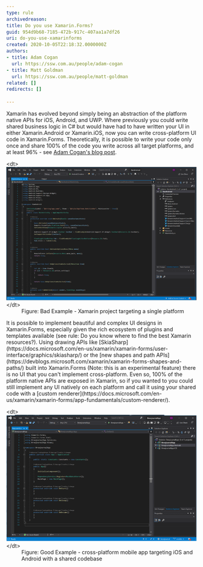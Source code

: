 ```yaml
---
type: rule
archivedreason: 
title: Do you use Xamarin.Forms?
guid: 954d9b68-7185-472b-917c-407aa1a7df26
uri: do-you-use-xamarinforms
created: 2020-10-05T22:18:32.0000000Z
authors:
- title: Adam Cogan
  url: https://ssw.com.au/people/adam-cogan
- title: Matt Goldman
  url: https://ssw.com.au/people/matt-goldman
related: []
redirects: []

---
```


Xamarin has evolved beyond simply being an abstraction of the platform native APIs for iOS, Android, and UWP. Where previously you could write shared business logic in C# but would have had to have written your UI in either Xamarin.Android or Xamarin.iOS, now you can write cross-platform UI code in Xamarin.Forms. Theoretically, it is possible to write your code only once and share 100% of the code you write across all target platforms, and at least 96% - see [Adam Cogan's blog post](https://adamcogan.com/2015/01/14/getting-96-code-reuse-with-xamarin-forms/).

<!--endintro-->
<dl class="badImage">&lt;dt&gt;<img src="xamarin-platform-bad.png" alt="xamarin-platform-bad.png" style="width:750px;">&lt;/dt&gt;<dd>Figure: Bad Example - Xamarin project targeting a single platform</dd></dl>
It is possible to implement beautiful and complex UI designs in Xamarin.Forms, especially given the rich ecosystem of plugins and templates available (see rule: Do you know where to find the best Xamarin resources?). Using drawing APIs like [SkiaSharp](https://docs.microsoft.com/en-us/xamarin/xamarin-forms/user-interface/graphics/skiasharp/) or the [new shapes and path APIs](https://devblogs.microsoft.com/xamarin/xamarin-forms-shapes-and-paths/) built into Xamarin.Forms (Note: this is an experimental feature) there is no UI that you can't implement cross-platform. Even so, 100% of the platform native APIs are exposed in Xamarin, so if you wanted to you could still implement any UI natively on each platform and call it using your shared code with a [custom renderer](https://docs.microsoft.com/en-us/xamarin/xamarin-forms/app-fundamentals/custom-renderer/).
<dl class="goodImage">&lt;dt&gt;<img src="xamarin-platform-good.png" alt="xamarin-platform-good.png" style="width:750px;">&lt;/dt&gt;<dd>Figure: Good Example - cross-platform mobile app targeting iOS and Android with a shared codebase</dd></dl>
